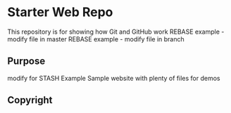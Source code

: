 # Starter Web Repo

This repository is for showing how Git and GitHub work
REBASE example - modify file in master
REBASE example - modify file in branch
## Purpose
modify for STASH Example
Sample website with plenty of files for demos
## Copyright